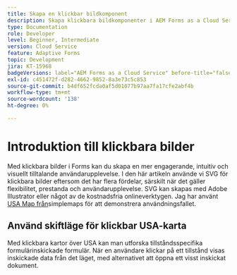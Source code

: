 ```yaml
---
title: Skapa en klickbar bildkomponent
description: Skapa klickbara bildkomponenter i AEM Forms as a Cloud Service.
type: Documentation
role: Developer
level: Beginner, Intermediate
version: Cloud Service
feature: Adaptive Forms
topic: Development
jira: KT-15968
badgeVersions: label="AEM Forms as a Cloud Service" before-title="false"
exl-id: c451472f-d282-4662-9852-8a3e73c5c853
source-git-commit: b4df652fcda0af5d01077b97aa7fa17cfe2abf4b
workflow-type: tm+mt
source-wordcount: '138'
ht-degree: 0%

---
```


# Introduktion till klickbara bilder

Med klickbara bilder i Forms kan du skapa en mer engagerande, intuitiv och visuellt tilltalande användarupplevelse. I den här artikeln använde vi SVG för klickbara bilder eftersom det har flera fördelar, särskilt när det gäller flexibilitet, prestanda och användarupplevelse.
SVG kan skapas med Adobe Illustrator eller något av de kostnadsfria onlineverktygen. Jag har använt [USA Map från](https://simplemaps.com/resources/svg-us)simplemaps för att demonstrera användningsfallet.

## Använd skiftläge för klickbar USA-karta

Med klickbara kartor över USA kan man utforska tillståndsspecifika formulärinskickade formulär. När en användare klickar på ett tillstånd visas inskickade data från det läget, med alternativet att öppna ett visst inskickat dokument.
